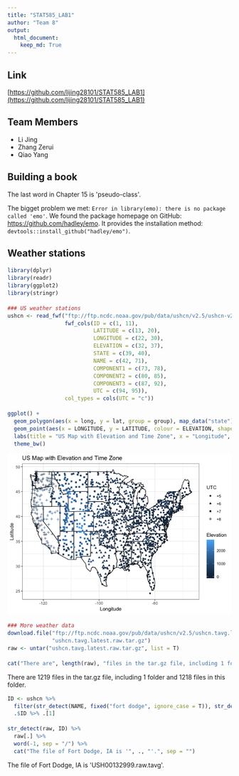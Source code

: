 ```yaml
---
title: "STAT585_LAB1"
author: "Team 8"
output:
  html_document:
    keep_md: True
---
```


## Link
[https://github.com/lijing28101/STAT585_LAB1](https://github.com/lijing28101/STAT585_LAB1)

## Team Members
- Li Jing
- Zhang Zerui
- Qiao Yang

## Building a book
The last word in Chapter 15 is 'pseudo-class'.

The bigget problem we met: `Error in library(emo): there is no package called 'emo'`. We found the package homepage on GitHub: https://github.com/hadley/emo. It provides the installation method: `devtools::install_github("hadley/emo")`.

## Weather stations

```r
library(dplyr)
library(readr)
library(ggplot2)
library(stringr)

### US weather stations
ushcn <- read_fwf("ftp://ftp.ncdc.noaa.gov/pub/data/ushcn/v2.5/ushcn-v2.5-stations.txt",
                  fwf_cols(ID = c(1, 11),
                           LATITUDE = c(13, 20),
                           LONGITUDE = c(22, 30),
                           ELEVATION = c(32, 37),
                           STATE = c(39, 40),
                           NAME = c(42, 71),
                           COMPONENT1 = c(73, 78),
                           COMPONENT2 = c(80, 85),
                           COMPONENT3 = c(87, 92),
                           UTC = c(94, 95)),
                  col_types = cols(UTC = "c"))

ggplot() +
  geom_polygon(aes(x = long, y = lat, group = group), map_data("state"), colour = "black", fill = "white" ) +
  geom_point(aes(x = LONGITUDE, y = LATITUDE, colour = ELEVATION, shape = UTC), ushcn) +
  labs(title = "US Map with Elevation and Time Zone", x = "Longitude", y = "Latitude", color = "Elevation") +
  theme_bw()
```

![](README_files/figure-html/unnamed-chunk-1-1.png)<!-- -->

```r
### More weather data
download.file("ftp://ftp.ncdc.noaa.gov/pub/data/ushcn/v2.5/ushcn.tavg.latest.raw.tar.gz",
              "ushcn.tavg.latest.raw.tar.gz")
raw <- untar("ushcn.tavg.latest.raw.tar.gz", list = T)

cat("There are", length(raw), "files in the tar.gz file, including 1 folder and", length(raw) - 1, "files in this folder.")
```

There are 1219 files in the tar.gz file, including 1 folder and 1218 files in this folder.

```r
ID <- ushcn %>%
  filter(str_detect(NAME, fixed("fort dodge", ignore_case = T)), str_detect(STATE, "IA")) %>%
  .$ID %>% .[1]

str_detect(raw, ID) %>%
  raw[.] %>%
  word(-1, sep = "/") %>%
  cat("The file of Fort Dodge, IA is '", ., "'.", sep = "")
```

The file of Fort Dodge, IA is 'USH00132999.raw.tavg'.
